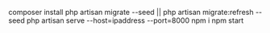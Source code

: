 composer install
php artisan migrate --seed || php artisan migrate:refresh --seed
php artisan serve --host=ipaddress --port=8000
npm i
npm start
